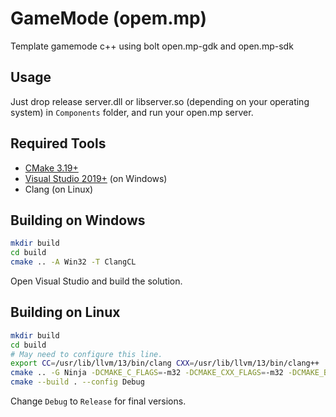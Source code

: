 # GameMode (opem.mp)
Template gamemode c++ using bolt open.mp-gdk and open.mp-sdk

## Usage

Just drop release server.dll or libserver.so (depending on your operating system) in `Components` folder, and run your open.mp server.

## Required Tools

* [CMake 3.19+](https://cmake.org/)
* [Visual Studio 2019+](https://www.visualstudio.com/) (on Windows)
* Clang (on Linux)

## Building on Windows

```bash
mkdir build
cd build
cmake .. -A Win32 -T ClangCL
```

Open Visual Studio and build the solution.

## Building on Linux

```bash
mkdir build
cd build
# May need to configure this line.
export CC=/usr/lib/llvm/13/bin/clang CXX=/usr/lib/llvm/13/bin/clang++
cmake .. -G Ninja -DCMAKE_C_FLAGS=-m32 -DCMAKE_CXX_FLAGS=-m32 -DCMAKE_BUILD_TYPE=Debug
cmake --build . --config Debug
```

Change `Debug` to `Release` for final versions.
